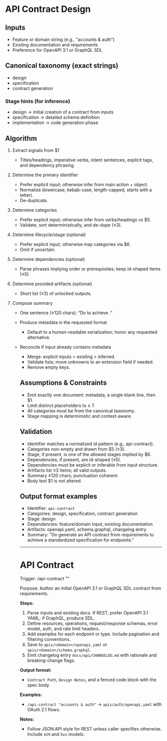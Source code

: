 # API Contract Design

## Inputs

- Feature or domain string (e.g., "accounts & auth")
- Existing documentation and requirements
- Preference for OpenAPI 3.1 or GraphQL SDL

## Canonical taxonomy (exact strings)

- design
- specification
- contract generation

### Stage hints (for inference)

- design → initial creation of a contract from inputs
- specification → detailed schema definition
- implementation → code generation phase

## Algorithm

1. Extract signals from $1
   - Titles/headings, imperative verbs, intent sentences, explicit tags, and dependency phrasing.

2. Determine the primary identifier
   - Prefer explicit input; otherwise infer from main action + object.
   - Normalize (lowercase, kebab-case, length-capped, starts with a letter).
   - De-duplicate.

3. Determine categories
   - Prefer explicit input; otherwise infer from verbs/headings vs $5.
   - Validate, sort deterministically, and de-dupe (≤3).

4. Determine lifecycle/stage (optional)
   - Prefer explicit input; otherwise map categories via $6.
   - Omit if uncertain.

5. Determine dependencies (optional)
   - Parse phrases implying order or prerequisites; keep id-shaped items (≤5).

6. Determine provided artifacts (optional)
   - Short list (≤3) of unlocked outputs.

7. Compose summary
   - One sentence (≤120 chars): “Do <verb> <object> to achieve <outcome>.”

8. Produce metadata in the requested format
   - Default to a human-readable serialization; honor any requested alternative.

9. Reconcile if input already contains metadata
   - Merge: explicit inputs > existing > inferred.
   - Validate lists; move unknowns to an extension field if needed.
   - Remove empty keys.

## Assumptions & Constraints

- Emit exactly one document: metadata, a single blank line, then $1.
- Limit distinct placeholders to ≤ 7.
- All categories must be from the canonical taxonomy.
- Stage mapping is deterministic and context-aware.

## Validation

- Identifier matches a normalized id pattern (e.g., api-contract).
- Categories non-empty and drawn from $5 (≤3).
- Stage, if present, is one of the allowed stages implied by $6.
- Dependencies, if present, are id-shaped (≤5).
- Dependencies must be explicit or inferable from input structure.
- Artifacts list ≤3 items; all valid outputs.
- Summary ≤120 chars; punctuation coherent.
- Body text $1 is not altered.

## Output format examples

- Identifier: `api-contract`
- Categories: design, specification, contract generation
- Stage: design
- Dependencies: feature/domain input, existing documentation
- Artifacts: openapi.yaml, schema.graphql, changelog entry
- Summary: "Do generate an API contract from requirements to achieve a standardized specification for endpoints."

---

# API Contract

Trigger: /api-contract "<feature or domain>"

Purpose: Author an initial OpenAPI 3.1 or GraphQL SDL contract from requirements.

**Steps:**

1. Parse inputs and existing docs. If REST, prefer OpenAPI 3.1 YAML; if GraphQL, produce SDL.
2. Define resources, operations, request/response schemas, error model, auth, and rate limit headers.
3. Add examples for each endpoint or type. Include pagination and filtering conventions.
4. Save to `apis/<domain>/openapi.yaml` or `apis/<domain>/schema.graphql`.
5. Emit changelog entry `docs/api/CHANGELOG.md` with rationale and breaking-change flags.

**Output format:**

- `Contract Path`, `Design Notes`, and a fenced code block with the spec body.

**Examples:**

- `/api-contract "accounts & auth"` → `apis/auth/openapi.yaml` with OAuth 2.1 flows.

**Notes:**

- Follow JSON:API style for REST unless caller specifies otherwise. Include `429` and `5xx` models.
